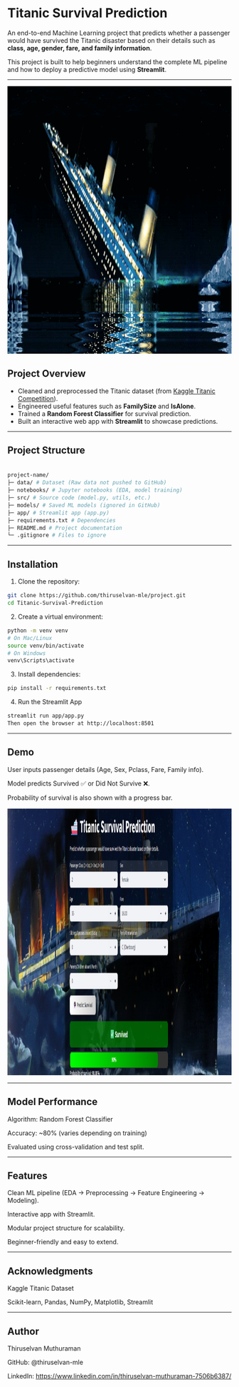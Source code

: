  # Titanic Survival Prediction

An end-to-end Machine Learning project that predicts whether a passenger would have survived the Titanic disaster based on their details such as **class, age, gender, fare, and family information**.  

This project is built to help beginners understand the complete ML pipeline and how to deploy a predictive model using **Streamlit**.

---

<img src=app/titanic1.gif width=100% height=600>

## Project Overview
- Cleaned and preprocessed the Titanic dataset (from [Kaggle Titanic Competition](https://www.kaggle.com/c/titanic)).  
- Engineered useful features such as **FamilySize** and **IsAlone**.  
- Trained a **Random Forest Classifier** for survival prediction.  
- Built an interactive web app with **Streamlit** to showcase predictions.  

---

## Project Structure
```bash

project-name/
├─ data/ # Dataset (Raw data not pushed to GitHub)
├─ notebooks/ # Jupyter notebooks (EDA, model training)
├─ src/ # Source code (model.py, utils, etc.)
├─ models/ # Saved ML models (ignored in GitHub)
├─ app/ # Streamlit app (app.py)
├─ requirements.txt # Dependencies
├─ README.md # Project documentation
└─ .gitignore # Files to ignore

```

---
## Installation

 1. Clone the repository:
   ```bash
   git clone https://github.com/thiruselvan-mle/project.git
   cd Titanic-Survival-Prediction

   ```
 2. Create a virtual environment:
   ```bash
   python -m venv venv
   # On Mac/Linux
   source venv/bin/activate
   # On Windows
   venv\Scripts\activate      
   ```
 3. Install dependencies:
   ```bash
   pip install -r requirements.txt
   ```
 4. Run the Streamlit App
   ```bash
   streamlit run app/app.py
   Then open the browser at http://localhost:8501
   ```
---
## Demo
  User inputs passenger details (Age, Sex, Pclass, Fare, Family info).

  Model predicts Survived ✅ or Did Not Survive ❌.

  Probability of survival is also shown with a progress bar.


  <img src=app/demo.png width=100% height=600>

---
## Model Performance
  Algorithm: Random Forest Classifier

  Accuracy: ~80% (varies depending on training)

  Evaluated using cross-validation and test split.

---
## Features
  Clean ML pipeline (EDA → Preprocessing → Feature Engineering → Modeling).

  Interactive app with Streamlit.

  Modular project structure for scalability.

  Beginner-friendly and easy to extend.

---
## Acknowledgments
  Kaggle Titanic Dataset

  Scikit-learn, Pandas, NumPy, Matplotlib, Streamlit

 ---
## Author
  Thiruselvan Muthuraman
  
  GitHub: @thiruselvan-mle
   
  LinkedIn: https://www.linkedin.com/in/thiruselvan-muthuraman-7506b6387/




